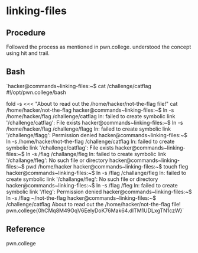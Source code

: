 # linking-files
## Procedure
Followed the process as mentioned in pwn.college. understood the concept using hit and trail.
## Bash
`hacker@commands~linking-files:~$ cat /challenge/catflag
#!/opt/pwn.college/bash

fold -s <<< "About to read out the /home/hacker/not-the-flag file!"
cat /home/hacker/not-the-flag
hacker@commands~linking-files:~$ ln -s /home/hacker/flag /challenge/catflag
ln: failed to create symbolic link '/challenge/catflag': File exists
hacker@commands~linking-files:~$ ln -s /home/hacker/flag /challenge/flagg
ln: failed to create symbolic link '/challenge/flagg': Permission denied
hacker@commands~linking-files:~$ ln -s /home/hacker/not-the-flag /challenge/catflag
ln: failed to create symbolic link '/challenge/catflag': File exists
hacker@commands~linking-files:~$ ln -s /flag /challange/fleg
ln: failed to create symbolic link '/challange/fleg': No such file or directory
hacker@commands~linking-files:~$ pwd
/home/hacker
hacker@commands~linking-files:~$ touch fleg
hacker@commands~linking-files:~$ ln -s /flag /challange/fleg
ln: failed to create symbolic link '/challange/fleg': No such file or directory
hacker@commands~linking-files:~$ ln -s /flag /fleg
ln: failed to create symbolic link '/fleg': Permission denied
hacker@commands~linking-files:~$ ln -s /flag ~/not-the-flag
hacker@commands~linking-files:~$ /challenge/catflag
About to read out the /home/hacker/not-the-flag file!
pwn.college{0hCMq8M49OqV6EelyDoK76Mak64.dlTM1UDLxgTN1czW}`
## Reference
pwn.college

